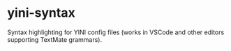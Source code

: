 # yini-syntax
Syntax highlighting for YINI config files (works in VSCode and other editors supporting TextMate grammars).
